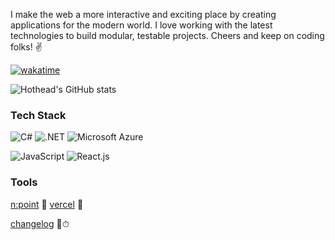 I make the web a more interactive and exciting place by creating applications for the modern world. I love working with the latest technologies to build modular, testable projects. Cheers and keep on coding folks! ✌️

[![wakatime](https://wakatime.com/badge/github/cutpix/bubble-gun.svg)](https://wakatime.com/badge/github/cutpix/bubble-gun)

![Hothead's GitHub stats](https://github-readme-stats.vercel.app/api?username=cutpix&show_icons=true)

### Tech Stack

![C#](https://img.shields.io/badge/C%23-239120?style=flat&logo=c-sharp&logoColor=white)
![.NET](https://img.shields.io/badge/.NET-5C2D91?style=flat&logo=.net&logoColor=white)
![Microsoft Azure](https://img.shields.io/badge/Microsoft_Azure-0089D6?style=flat&logo=microsoft-azure&logoColor=white)

![JavaScript](https://img.shields.io/badge/JavaScript-F7DF1E?style=flat&logo=javascript&logoColor=black)
![React.js](https://img.shields.io/badge/React-20232A?style=flat&logo=react&logoColor=61DAFB)

### Tools
[n:point](https://www.npoint.io/) 👾
[vercel](https://vercel.com/) 💾
 
[changelog](https://headwayapp.co/the-dirty-code-club-changelog) 📝⏱
